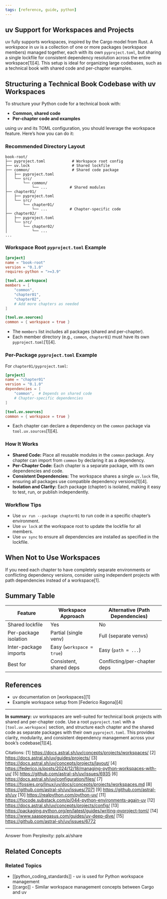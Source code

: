 ```yaml
---
tags: [reference, guide, python]
---
```


## uv Support for Workspaces and Projects

uv fully supports workspaces, inspired by the Cargo model from Rust. A _workspace_ in uv is a collection of one or more packages (workspace members) managed together, each with its own `pyproject.toml`, but sharing a single lockfile for consistent dependency resolution across the entire workspace[1][4]. This setup is ideal for organizing large codebases, such as a technical book with shared code and per-chapter examples.

## Structuring a Technical Book Codebase with uv Workspaces

To structure your Python code for a technical book with:

- **Common, shared code**
- **Per-chapter code and examples**

using uv and its TOML configuration, you should leverage the workspace feature. Here’s how you can do it:

### Recommended Directory Layout

```
book-root/
├── pyproject.toml            # Workspace root config
├── uv.lock                   # Shared lockfile
├── common/                   # Shared code package
│   ├── pyproject.toml
│   └── src/
│       └── common/
│           └── ...          # Shared modules
├── chapter01/
│   ├── pyproject.toml
│   └── src/
│       └── chapter01/
│           └── ...          # Chapter-specific code
├── chapter02/
│   ├── pyproject.toml
│   └── src/
│       └── chapter02/
│           └── ...
...
```

### Workspace Root `pyproject.toml` Example

```toml
[project]
name = "book-root"
version = "0.1.0"
requires-python = ">=3.9"

[tool.uv.workspace]
members = [
    "common",
    "chapter01",
    "chapter02",
    # Add more chapters as needed
]

[tool.uv.sources]
common = { workspace = true }
```

- The `members` list includes all packages (shared and per-chapter).
- Each member directory (e.g., `common`, `chapter01`) must have its own `pyproject.toml`[1][4].

### Per-Package `pyproject.toml` Example

For `chapter01/pyproject.toml`:

```toml
[project]
name = "chapter01"
version = "0.1.0"
dependencies = [
    "common",  # Depends on shared code
    # Chapter-specific dependencies
]

[tool.uv.sources]
common = { workspace = true }
```

- Each chapter can declare a dependency on the `common` package via `tool.uv.sources`[1][4].

### How It Works

- **Shared Code:** Place all reusable modules in the `common` package. Any chapter can import from `common` by declaring it as a dependency.
- **Per-Chapter Code:** Each chapter is a separate package, with its own dependencies and code.
- **Consistent Dependencies:** The workspace shares a single `uv.lock` file, ensuring all packages use compatible dependency versions[1][4].
- **Isolation and Clarity:** Each package (chapter) is isolated, making it easy to test, run, or publish independently.

### Workflow Tips

- Use `uv run --package chapter01` to run code in a specific chapter’s environment.
- Use `uv lock` at the workspace root to update the lockfile for all members.
- Use `uv sync` to ensure all dependencies are installed as specified in the lockfile.

## When Not to Use Workspaces

If you need each chapter to have completely separate environments or conflicting dependency versions, consider using independent projects with path dependencies instead of a workspace[1].

## Summary Table

| Feature               | Workspace Approach        | Alternative (Path Dependencies) |
| --------------------- | ------------------------- | ------------------------------- |
| Shared lockfile       | Yes                       | No                              |
| Per-package isolation | Partial (single venv)     | Full (separate venvs)           |
| Inter-package imports | Easy (`workspace = true`) | Easy (`path = ...`)             |
| Best for              | Consistent, shared deps   | Conflicting/per-chapter deps    |

## References

- uv documentation on [workspaces][1]
- Example workspace setup from [Federico Ragona][4]

---

**In summary:** uv workspaces are well-suited for technical book projects with shared and per-chapter code. Use a root `pyproject.toml` with a `[tool.uv.workspace]` section, and structure each chapter and the shared code as separate packages with their own `pyproject.toml`. This provides clarity, modularity, and consistent dependency management across your book’s codebase[1][4].

Citations:
[1] <https://docs.astral.sh/uv/concepts/projects/workspaces/>
[2] <https://docs.astral.sh/uv/guides/projects/>
[3] <https://docs.astral.sh/uv/concepts/projects/layout/>
[4] <https://federico.is/posts/2024/12/18/managing-python-workspaces-with-uv/>
[5] <https://github.com/astral-sh/uv/issues/6935>
[6] <https://docs.astral.sh/uv/configuration/files/>
[7] <https://fossies.org/linux/uv/docs/concepts/projects/workspaces.md>
[8] <https://github.com/astral-sh/uv/issues/7071>
[9] <https://github.com/astral-sh/uv>
[10] <https://realpython.com/python-uv/>
[11] <https://flocode.substack.com/p/044-python-environments-again-uv>
[12] <https://docs.astral.sh/uv/concepts/projects/config/>
[13] <https://packaging.python.org/en/latest/guides/writing-pyproject-toml/>
[14] <https://www.saaspegasus.com/guides/uv-deep-dive/>
[15] <https://github.com/astral-sh/uv/issues/6772>

---

Answer from Perplexity: pplx.ai/share

## Related Concepts

### Related Topics
- [[python_coding_standards]] - uv is used for Python workspace management
- [[cargo]] - Similar workspace management concepts between Cargo and uv